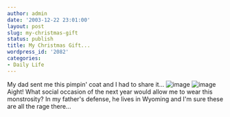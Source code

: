 ```yaml
---
author: admin
date: '2003-12-22 23:01:00'
layout: post
slug: my-christmas-gift
status: publish
title: My Christmas Gift...
wordpress_id: '2082'
categories:
- Daily Life
---
```


My dad sent me this pimpin' coat and I had to share it...
![image](http://www.arcanology.com/images/coat1-smaller.jpg)
![image](http://www.arcanology.com/images/coat3-smaller.jpg)
Aight! What social occasion of the next year would allow me to wear this
monstrosity? In my father's defense, he lives in Wyoming and I'm sure
these are all the rage there...

